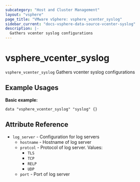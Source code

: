 ```yaml
---
subcategory: "Host and Cluster Management"
layout: "vsphere"
page_title: "VMware vSphere: vsphere_vcenter_syslog"
sidebar_current: "docs-vsphere-data-source-vcenter-syslog"
description: |-
  Gathers vcenter syslog configurations
---
```


# vsphere_vcenter_syslog

`vsphere_vcenter_syslog` Gathers vcenter syslog configurations

## Example Usages

**Basic example:**

```hcl
data "vsphere_vcenter_syslog" "syslog" {}
```

## Attribute Reference

* `log_server` - Configuration for log servers
    * `hostname` - Hostname of log server
    * `protcol` - Protocol of log server.  Values:
        * `TLS`
        * `TCP`
        * `RELP`
        * `UDP`
    * `port` - Port of log server
